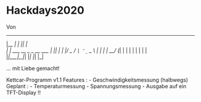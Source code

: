 # Hackdays2020
 Von
  _______                     _  _   
 |__   __|                   | || |  
    | | ___  __ _ _ __ ___   | || |_ 
    | |/ _ \/ _` | '_ ` _ \  |__   _|
    | |  __/ (_| | | | | | |    | |  
    |_|\___|\__,_|_| |_| |_|    |_|  
                                  
  ... mit Liebe gemacht!                                   

  Kettcar-Programm v1.1
  Features : 
     - Geschwindigkeitsmessung (halbwegs)
  Geplant : 
     - Temperaturmessung
     - Spannungsmessung
     - Ausgabe auf ein TFT-Display !!
